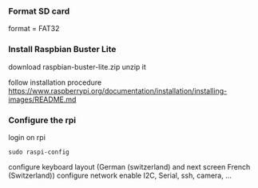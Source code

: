 ### Format SD card
format = FAT32

### Install Raspbian Buster Lite
download raspbian-buster-lite.zip
unzip it

follow installation procedure https://www.raspberrypi.org/documentation/installation/installing-images/README.md

### Configure the rpi

login on rpi

`sudo raspi-config`

configure keyboard layout (German (switzerland) and next screen French (Switzerland))
configure network
enable I2C, Serial, ssh, camera, ...

